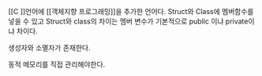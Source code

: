 [[C ]]언어에 [[객체지향 프로그래밍]]을 추가한 언어다.
Struct와 Class에 멤버함수를 넣을 수 있고 Struct와 class의 차이는 멤버 변수가 기본적으로 public 이냐 private이냐 차이다.

생성자와 소멸자가 존재한다.

동적 메모리를 직접 관리해야한다.